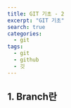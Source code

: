```yaml
---
title: GIT 기초 - 2
excerpt: "GIT 기초"
search: true
categories:
  - git
tags:
  - git
  - github
  - 깃
---
```


## 1. Branch란
